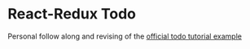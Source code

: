 # React-Redux Todo

Personal follow along and revising of the [official todo tutorial example](https://github.com/reactjs/redux/tree/master/examples/todos)
 